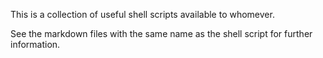This is a collection of useful shell scripts available to whomever.

See the markdown files with the same name as the shell script for further information.
